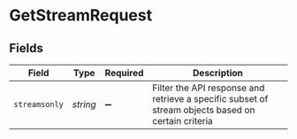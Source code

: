 # GetStreamRequest


## Fields

| Field                                                                                              | Type                                                                                               | Required                                                                                           | Description                                                                                        |
| -------------------------------------------------------------------------------------------------- | -------------------------------------------------------------------------------------------------- | -------------------------------------------------------------------------------------------------- | -------------------------------------------------------------------------------------------------- |
| `streamsonly`                                                                                      | *string*                                                                                           | :heavy_minus_sign:                                                                                 | Filter the API response and retrieve a specific subset of stream objects based on certain criteria |